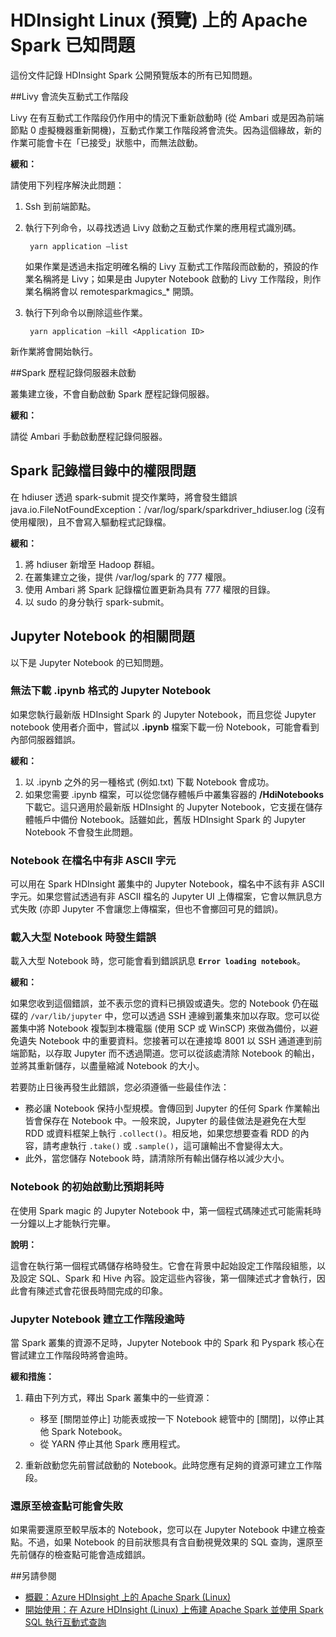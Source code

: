 <properties 
	pageTitle="HDInsight 中的 Apache Spark 的已知問題 | Microsoft Azure" 
	description="HDInsight 中的 Apache Spark 的已知問題" 
	services="hdinsight" 
	documentationCenter="" 
	authors="mumian" 
	manager="paulettm" 
	editor="cgronlun"
	tags="azure-portal"/>

<tags 
	ms.service="hdinsight" 
	ms.workload="big-data" 
	ms.tgt_pltfrm="na" 
	ms.devlang="na" 
	ms.topic="article" 
	ms.date="04/14/2016" 
	ms.author="nitinme"/>

# HDInsight Linux (預覽) 上的 Apache Spark 已知問題

這份文件記錄 HDInsight Spark 公開預覽版本的所有已知問題。

##Livy 會流失互動式工作階段
 
Livy 在有互動式工作階段仍作用中的情況下重新啟動時 (從 Ambari 或是因為前端節點 0 虛擬機器重新開機)，互動式作業工作階段將會流失。因為這個緣故，新的作業可能會卡在「已接受」狀態中，而無法啟動。

**緩和：**

請使用下列程序解決此問題：

1. Ssh 到前端節點。 
2. 執行下列命令，以尋找透過 Livy 啟動之互動式作業的應用程式識別碼。 

        yarn application –list

    如果作業是透過未指定明確名稱的 Livy 互動式工作階段而啟動的，預設的作業名稱將是 Livy；如果是由 Jupyter Notebook 啟動的 Livy 工作階段，則作業名稱將會以 remotesparkmagics\_* 開頭。

3. 執行下列命令以刪除這些作業。

        yarn application –kill <Application ID>

新作業將會開始執行。

##Spark 歷程記錄伺服器未啟動 

叢集建立後，不會自動啟動 Spark 歷程記錄伺服器。

**緩和：**

請從 Ambari 手動啟動歷程記錄伺服器。

## Spark 記錄檔目錄中的權限問題 

在 hdiuser 透過 spark-submit 提交作業時，將會發生錯誤 java.io.FileNotFoundException：/var/log/spark/sparkdriver\_hdiuser.log (沒有使用權限)，且不會寫入驅動程式記錄檔。

**緩和：**
 
1. 將 hdiuser 新增至 Hadoop 群組。 
2. 在叢集建立之後，提供 /var/log/spark 的 777 權限。 
3. 使用 Ambari 將 Spark 記錄檔位置更新為具有 777 權限的目錄。  
4. 以 sudo 的身分執行 spark-submit。  

## Jupyter Notebook 的相關問題

以下是 Jupyter Notebook 的已知問題。

### 無法下載 .ipynb 格式的 Jupyter Notebook

如果您執行最新版 HDInsight Spark 的 Jupyter Notebook，而且您從 Jupyter notebook 使用者介面中，嘗試以 **.ipynb** 檔案下載一份 Notebook，可能會看到內部伺服器錯誤。

**緩和：**

1.	以 .ipynb 之外的另一種格式 (例如.txt) 下載 Notebook 會成功。  
2.	如果您需要 .ipynb 檔案，可以從您儲存體帳戶中叢集容器的 **/HdiNotebooks** 下載它。這只適用於最新版 HDInsight 的 Jupyter Notebook，它支援在儲存體帳戶中備份 Notebook。話雖如此，舊版 HDInsight Spark 的 Jupyter Notebook 不會發生此問題。


### Notebook 在檔名中有非 ASCII 字元

可以用在 Spark HDInsight 叢集中的 Jupyter Notebook，檔名中不該有非 ASCII 字元。如果您嘗試透過有非 ASCII 檔名的 Jupyter UI 上傳檔案，它會以無訊息方式失敗 (亦即 Jupyter 不會讓您上傳檔案，但也不會擲回可見的錯誤)。

### 載入大型 Notebook 時發生錯誤

載入大型 Notebook 時，您可能會看到錯誤訊息 **`Error loading notebook`**。

**緩和：**

如果您收到這個錯誤，並不表示您的資料已損毀或遺失。您的 Notebook 仍在磁碟的 `/var/lib/jupyter` 中，您可以透過 SSH 連線到叢集來加以存取。您可以從叢集中將 Notebook 複製到本機電腦 (使用 SCP 或 WinSCP) 來做為備份，以避免遺失 Notebook 中的重要資料。您接著可以在連接埠 8001 以 SSH 通道連到前端節點，以存取 Jupyter 而不透過閘道。您可以從該處清除 Notebook 的輸出，並將其重新儲存，以盡量縮減 Notebook 的大小。

若要防止日後再發生此錯誤，您必須遵循一些最佳作法：

* 務必讓 Notebook 保持小型規模。會傳回到 Jupyter 的任何 Spark 作業輸出皆會保存在 Notebook 中。一般來說，Jupyter 的最佳做法是避免在大型 RDD 或資料框架上執行 `.collect()`。相反地，如果您想要查看 RDD 的內容，請考慮執行 `.take()` 或 `.sample()`，這可讓輸出不會變得太大。
* 此外，當您儲存 Notebook 時，請清除所有輸出儲存格以減少大小。

### Notebook 的初始啟動比預期耗時 

在使用 Spark magic 的 Jupyter Notebook 中，第一個程式碼陳述式可能需耗時一分鐘以上才能執行完畢。

**說明：**
 
這會在執行第一個程式碼儲存格時發生。它會在背景中起始設定工作階段組態，以及設定 SQL、Spark 和 Hive 內容。設定這些內容後，第一個陳述式才會執行，因此會有陳述式會花很長時間完成的印象。

### Jupyter Notebook 建立工作階段逾時

當 Spark 叢集的資源不足時，Jupyter Notebook 中的 Spark 和 Pyspark 核心在嘗試建立工作階段時將會逾時。

**緩和措施：**

1. 藉由下列方式，釋出 Spark 叢集中的一些資源：

    - 移至 [關閉並停止] 功能表或按一下 Notebook 總管中的 [關閉]，以停止其他 Spark Notebook。
    - 從 YARN 停止其他 Spark 應用程式。

2. 重新啟動您先前嘗試啟動的 Notebook。此時您應有足夠的資源可建立工作階段。

### 還原至檢查點可能會失敗

如果需要還原至較早版本的 Notebook，您可以在 Jupyter Notebook 中建立檢查點。不過，如果 Notebook 的目前狀態具有含自動視覺效果的 SQL 查詢，還原至先前儲存的檢查點可能會造成錯誤。

##另請參閱

- [概觀：Azure HDInsight 上的 Apache Spark (Linux)](hdinsight-apache-spark-overview.md)
- [開始使用：在 Azure HDInsight (Linux) 上佈建 Apache Spark 並使用 Spark SQL 執行互動式查詢](hdinsight-apache-spark-jupyter-spark-sql.md)

<!---HONumber=AcomDC_0420_2016-->